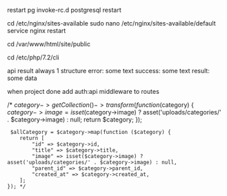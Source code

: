 restart pg
invoke-rc.d postgresql restart

cd /etc/nginx/sites-available
sudo nano /etc/nginx/sites-available/default
service nginx restart

cd /var/www/html/site/public

cd /etc/php/7.2/cli

api result always 1 structure
error: some text
success: some text
result: some data

when project done add auth:api middleware to routes

/*  $category->getCollection()->transform(function ($category) {
        $category->image = isset($category->image) ? asset('uploads/categories/' . $category->image) : null;
        return $category;
    }); 

     $allCategory = $category->map(function ($category) {
        return [
            "id" => $category->id,
            "title" => $category->title,
            "image" => isset($category->image) ? asset('uploads/categories/' . $category->image) : null,
            "parent_id" => $category->parent_id,
            "created_at" => $category->created_at,
        ];
    }); */